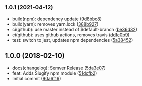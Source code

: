## <small>1.0.1 (2021-04-12)</small>

* build(npm): dependency update ([9d8bbc8](https://github.com/nanpx/slugify/commit/9d8bbc8))
* build(yarn): removes yarn.lock ([388b927](https://github.com/nanpx/slugify/commit/388b927))
* ci(github): use master instead of $default-branch ([be36d32](https://github.com/nanpx/slugify/commit/be36d32))
* ci(github): uses github actions, removes travis ([ddfc0b9](https://github.com/nanpx/slugify/commit/ddfc0b9))
* test: switch to jest, updates npm dependencies ([5a38452](https://github.com/nanpx/slugify/commit/5a38452))

## 1.0.0 (2018-02-10)

* docs(changelog): Semver Release ([5da3e07](https://github.com/nanpx/slugify/commit/5da3e07))
* feat: Adds Slugify npm module ([51dcfb2](https://github.com/nanpx/slugify/commit/51dcfb2))
* Initial commit ([90a6f16](https://github.com/nanpx/slugify/commit/90a6f16))
